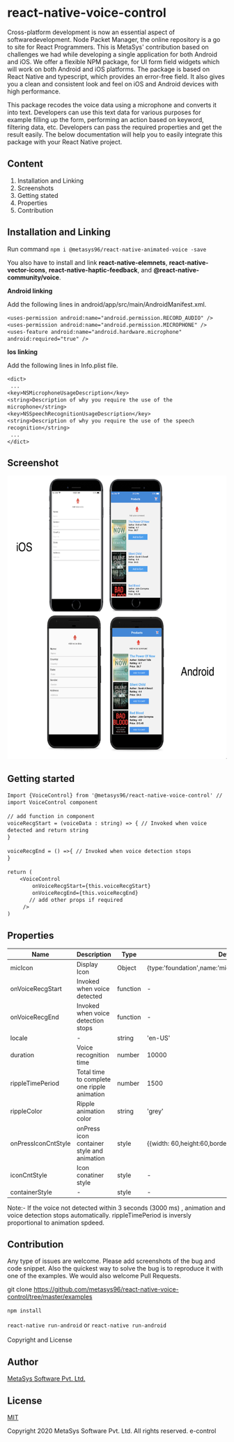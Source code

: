 # react-native-voice-control

Cross-platform development is now an essential aspect of softwaredevelopment. Node Packet Manager, the online repository is a go to site for React Programmers. This is MetaSys' contribution based on challenges we had while developing a single application for both Android and iOS. We offer a flexible NPM package, for UI form field widgets which will work on both Android and iOS platforms. The package is based on React Native and typescript, which provides an error-free field. It also gives you a clean and consistent look and feel on iOS and Android devices with high performance.

This package recodes the voice data using a microphone and converts it into text. Developers can use this text data for various purposes for example filling up the form, performing an action based on keyword, filtering data, etc. Developers can pass the required properties and get the result easily. The below documentation will help you to easily integrate this package with your React Native project.

## Content

1. Installation and Linking
2. Screenshots
3. Getting stated
4. Properties
5. Contribution

## Installation and Linking

Run command `npm i @metasys96/react-native-animated-voice -save`

You also have to install and link **react-native-elemnets**, **react-native-vector-icons**, **react-native-haptic-feedback**, and **@react-native-community/voice**.

**Android linking**

Add the following lines in android/app/src/main/AndroidManifest.xml.

```
<uses-permission android:name="android.permission.RECORD_AUDIO" />
<uses-permission android:name="android.permission.MICROPHONE" />
<uses-feature android:name="android.hardware.microphone" android:required="true" />
```

**Ios linking**

Add the following lines in Info.plist file.

```
<dict>
 ...
<key>NSMicrophoneUsageDescription</key>
<string>Description of why you require the use of the microphone</string>
<key>NSSpeechRecognitionUsageDescription</key>
<string>Description of why you require the use of the speech recognition</string>
 ...
</dict>
```

## Screenshot

<img  src="https://github.com/metasys96/react-native-voice-control/blob/master/voiceControlImg.png"  width="600"  height="650"/>

## Getting started

```
Import {VoiceControl} from '@metasys96/react-native-voice-control' // import VoiceControl component

// add function in component
voiceRecgStart = (voiceData : string) => { // Invoked when voice detected and return string
}

voiceRecgEnd = () =>{ // Invoked when voice detection stops
}

return (
	<VoiceControl
		onVoiceRecgStart={this.voiceRecgStart}
		onVoiceRecgEnd={this.voiceRecgEnd}
       // add other props if required
     />
)
```

## Properties

| Name                | Description                                 | Type     | Default                                                   | Required |
| ------------------- | ------------------------------------------- | -------- | --------------------------------------------------------- | -------- |
| micIcon             | Display Icon                                | Object   | {type:'foundation',name:'microphone',color:'red',size:20} | No       |
| onVoiceRecgStart    | Invoked when voice detected                 | function | -                                                         | Yes      |
| onVoiceRecgEnd      | Invoked when voice detection stops          | function | -                                                         | Yes      |
| locale              | -                                           | string   | 'en-US'                                                   | No       |
| duration            | Voice recognition time                      | number   | 10000                                                     | No       |
| rippleTimePeriod    | Total time to complete one ripple animation | number   | 1500                                                      | No       |
| rippleColor         | Ripple animation color                      | string   | 'grey'                                                    | No       | 
| onPressIconCntStyle | onPress icon container style and animation  | style    | {{width: 60,height:60,borderRaduis:30}}                   | No       |
| iconCntStyle        | Icon conatiner style                        | style    | -                                                         | No       |
| containerStyle | - | style | - | No |

Note:- If the voice not detected within 3 seconds (3000 ms) , animation and voice detection stops automatically. rippleTimePeriod is inversly proportional to animation spdeed.

## Contribution

Any type of issues are welcome. Please add screenshots of the bug and code snippet. Also the quickest way to solve the bug is to reproduce it with one of the examples. We would also welcome Pull Requests.

git clone https://github.com/metasys96/react-native-voice-control/tree/master/examples

`npm install`\
\
`react-native run-android` or `react-native run-android`\
\
Copyright and License

## Author

[MetaSys Software Pvt. Ltd.](https://github.com/metasys96)

## License

[MIT](./LICENSE)

Copyright 2020 MetaSys Software Pvt. Ltd. All rights reserved.
e-control
